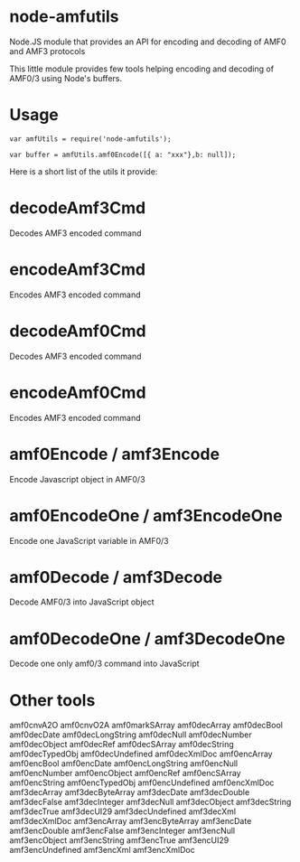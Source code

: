 node-amfutils
=============

Node.JS module that provides an API for encoding and decoding of AMF0 and AMF3 protocols

This little module provides few tools helping encoding and decoding of AMF0/3 using Node's buffers.

Usage
==

    var amfUtils = require('node-amfutils');
    
    var buffer = amfUtils.amf0Encode([{ a: "xxx"},b: null]);
    
    

Here is a short list of the utils it provide:

decodeAmf3Cmd
====

Decodes AMF3 encoded command

encodeAmf3Cmd
====

Encodes AMF3 encoded command

decodeAmf0Cmd
====

Decodes AMF3 encoded command

encodeAmf0Cmd
====

Encodes AMF3 encoded command


amf0Encode / amf3Encode
====

Encode Javascript object in AMF0/3

amf0EncodeOne / amf3EncodeOne
====

Encode one JavaScript variable in AMF0/3

amf0Decode / amf3Decode
====

Decode AMF0/3 into JavaScript object

amf0DecodeOne / amf3DecodeOne
====

Decode one only amf0/3 command into JavaScript

Other tools
====

amf0cnvA2O
amf0cnvO2A
amf0markSArray
amf0decArray
amf0decBool
amf0decDate
amf0decLongString
amf0decNull
amf0decNumber
amf0decObject
amf0decRef
amf0decSArray
amf0decString
amf0decTypedObj
amf0decUndefined
amf0decXmlDoc
amf0encArray
amf0encBool
amf0encDate
amf0encLongString
amf0encNull
amf0encNumber
amf0encObject
amf0encRef
amf0encSArray
amf0encString
amf0encTypedObj
amf0encUndefined
amf0encXmlDoc
amf3decArray
amf3decByteArray
amf3decDate
amf3decDouble
amf3decFalse
amf3decInteger
amf3decNull
amf3decObject
amf3decString
amf3decTrue
amf3decUI29
amf3decUndefined
amf3decXml
amf3decXmlDoc
amf3encArray
amf3encByteArray
amf3encDate
amf3encDouble
amf3encFalse
amf3encInteger
amf3encNull
amf3encObject
amf3encString
amf3encTrue
amf3encUI29
amf3encUndefined
amf3encXml
amf3encXmlDoc
